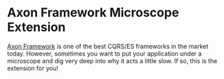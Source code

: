 # Axon Framework Microscope Extension

[Axon Framework](https://developer.axoniq.io/axon-framework/overview) is one of the best CQRS/ES frameworks in the
market today.
However, sometimes you want to put your application under a microscope and dig very deep into why it acts a little slow.
If so, this is the extension for you!

